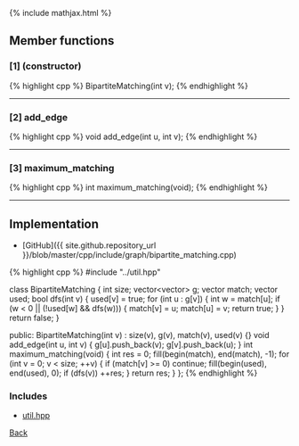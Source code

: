 {% include mathjax.html %}

## Member functions

### [1] (constructor)
{% highlight cpp %}
BipartiteMatching(int v);
{% endhighlight %}


---------------------------------------

### [2] add_edge
{% highlight cpp %}
void add_edge(int u, int v);
{% endhighlight %}


---------------------------------------

### [3] maximum_matching
{% highlight cpp %}
int maximum_matching(void);
{% endhighlight %}


---------------------------------------

## Implementation

- [GitHub]({{ site.github.repository_url }}/blob/master/cpp/include/graph/bipartite_matching.cpp)

{% highlight cpp %}
#include "../util.hpp"

class BipartiteMatching {
  int size;
  vector<vector<int>> g;
  vector<int> match;
  vector<bool> used;
  bool dfs(int v) {
    used[v] = true;
    for (int u : g[v]) {
      int w = match[u];
      if (w < 0 || (!used[w] && dfs(w))) {
        match[v] = u;
        match[u] = v;
        return true;
      }
    }
    return false;
  }

public:
  BipartiteMatching(int v) : size(v), g(v), match(v), used(v) {}
  void add_edge(int u, int v) {
    g[u].push_back(v);
    g[v].push_back(u);
  }
  int maximum_matching(void) {
    int res = 0;
    fill(begin(match), end(match), -1);
    for (int v = 0; v < size; ++v) {
      if (match[v] >= 0)
        continue;
      fill(begin(used), end(used), 0);
      if (dfs(v))
        ++res;
    }
    return res;
  }
};
{% endhighlight %}

### Includes

- [util.hpp](../util)

[Back](../..)
